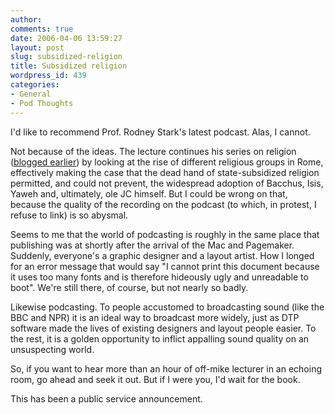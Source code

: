 ```yaml
---
author:
comments: true
date: 2006-04-06 13:59:27
layout: post
slug: subsidized-religion
title: Subsidized religion
wordpress_id: 439
categories:
- General
- Pod Thoughts
---
```


I'd like to recommend Prof. Rodney Stark's latest podcast. Alas, I cannot. 

Not because of the ideas. The lecture continues his series on religion ([blogged earlier](http://jeremycherfas.net/wp/archives/2006/03/30/credible-credo/)) by looking at the rise of different religious groups in Rome, effectively making the case that the dead hand of state-subsidized religion permitted, and could not prevent, the widespread adoption of Bacchus, Isis, Yaweh and, ultimately, ole JC himself. But I could be wrong on that, because the quality of the recording on the podcast (to which, in protest, I refuse to link) is so abysmal.

Seems to me that the world of podcasting is roughly in the same place that publishing was at shortly after the arrival of the Mac and Pagemaker. Suddenly, everyone's a graphic designer and a layout artist. How I longed for an error message that would say "I cannot print this document because it uses too many fonts and is therefore hideously ugly and unreadable to boot". We're still there, of course, but not nearly so badly.

Likewise podcasting. To people accustomed to broadcasting sound (like the BBC and NPR) it is an ideal way to broadcast more widely, just as DTP software made the lives of existing designers and layout people easier. To the rest, it is a golden opportunity to inflict appalling sound quality on an unsuspecting world.

So, if you want to hear more than an hour of off-mike lecturer in an echoing room, go ahead and seek it out. But if I were you, I'd wait for the book.

This has been a public service announcement.

